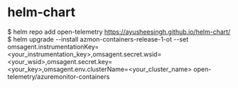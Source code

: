 # helm-chart
$ helm repo add open-telemetry https://ayusheesingh.github.io/helm-chart/
$ helm upgrade --install azmon-containers-release-1-ot --set omsagent.instrumentationKey=<your_instrumentation_key>,omsagent.secret.wsid=<your_wsid>,omsagent.secret.key=<your_key>,omsagent.env.clusterName=<your_cluster_name>  open-telemetry/azuremonitor-containers
